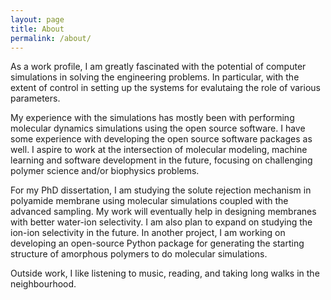 ```yaml
---
layout: page
title: About
permalink: /about/
---
```


As a work profile, I am greatly fascinated with the potential of computer simulations in solving the engineering problems. In particular, with the extent of control in setting up the systems for evalutaing the role of various parameters.

My experience with the simulations has mostly been with performing molecular dynamics simulations using the open source software. I have some experience with developing the open source software packages as well. I aspire to work at the intersection of molecular modeling, machine learning and software development in the future, focusing on challenging polymer science and/or biophysics problems.   

For my PhD dissertation, I am studying the solute rejection mechanism in polyamide membrane using molecular simulations coupled with the advanced sampling. My work will eventually help in designing membranes with better water-ion selectivity. I am also plan to expand on studying the ion-ion selectivity in the future. In another project, I am working on developing an open-source Python package for generating the starting structure of amorphous polymers to do molecular simulations. 

Outside work, I like listening to music, reading, and taking long walks in the neighbourhood.


